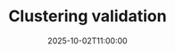 ---
type: lecture
date: 2025-10-02T11:00:00
title: "Clustering validation"
lecture_type: Coding
thumbnail: /static_files/presentations/lec.jpg
links:
- url: https://github.com/data-mining-UniPI/teaching25/tree/lectures/??
  name: slides
- url: https://github.com/data-mining-UniPI/teaching25/tree/main/??
  name: notebook
hide_from_announcments: true
---